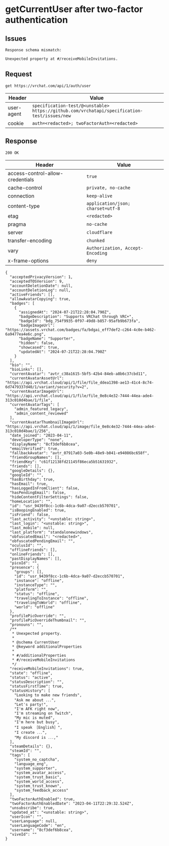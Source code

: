 # getCurrentUser after two-factor authentication

## Issues
```
Response schema mismatch:

Unexpected property at #/receiveMobileInvitations.
```

## Request
`get https://vrchat.com/api/1/auth/user`

| Header | Value |
| ------ | ----- |
| user-agent | `specification-test/@<unstable> https://github.com/vrchatapi/specification-test/issues/new` |
| cookie | `auth=<redacted>; twoFactorAuth=<redacted>` |


## Response
`200 OK`

| Header | Value |
| ------ | ----- |
| access-control-allow-credentials | `true` |
| cache-control | `private, no-cache` |
| connection | `keep-alive` |
| content-type | `application/json; charset=utf-8` |
| etag | `<redacted>` |
| pragma | `no-cache` |
| server | `cloudflare` |
| transfer-encoding | `chunked` |
| vary | `Authorization, Accept-Encoding` |
| x-frame-options | `deny` |

```jsonc
{
  "acceptedPrivacyVersion": 1,
  "acceptedTOSVersion": 9,
  "accountDeletionDate": null,
  "accountDeletionLog": null,
  "activeFriends": [],
  "allowAvatarCopying": true,
  "badges": [
    {
      "assignedAt": "2024-07-21T22:28:04.790Z",
      "badgeDescription": "Supports VRChat through VRC+",
      "badgeId": "bdg_754f9935-0f97-49d8-b857-95afb9b673fa",
      "badgeImageUrl": "https://assets.vrchat.com/badges/fa/bdgai_eff7def2-c264-4c0e-b462-6a9477ea4e6c.png",
      "badgeName": "Supporter",
      "hidden": false,
      "showcased": true,
      "updatedAt": "2024-07-21T22:28:04.790Z"
    }
  ],
  "bio": "",
  "bioLinks": [],
  "currentAvatar": "avtr_c38a1615-5bf5-42b4-84eb-a8b6c37cbd11",
  "currentAvatarAssetUrl": "https://api.vrchat.cloud/api/1/file/file_ddea1398-ae13-41c4-8c74-6d7479337d40/1/variant/security?v=2",
  "currentAvatarImageUrl": "https://api.vrchat.cloud/api/1/file/file_0e8c4e32-7444-44ea-ade4-313c010d4bae/1/file",
  "currentAvatarTags": [
    "admin_featured_legacy",
    "admin_content_reviewed"
  ],
  "currentAvatarThumbnailImageUrl": "https://api.vrchat.cloud/api/1/image/file_0e8c4e32-7444-44ea-ade4-313c010d4bae/1/256",
  "date_joined": "2023-04-11",
  "developerType": "none",
  "displayName": "8cf3def6b8cea",
  "emailVerified": true,
  "fallbackAvatar": "avtr_07917a03-5e0b-48e9-b041-e94086bc658f",
  "friendGroupNames": [],
  "friendKey": "c61f12138fd21145f86eca5b51631932",
  "friends": [],
  "googleDetails": {},
  "googleId": "",
  "hasBirthday": true,
  "hasEmail": true,
  "hasLoggedInFromClient": false,
  "hasPendingEmail": false,
  "hideContentFilterSettings": false,
  "homeLocation": "",
  "id": "usr_9439f8cc-1c6b-4dca-9a07-d2eccb570701",
  "isBoopingEnabled": true,
  "isFriend": false,
  "last_activity": "<unstable: string>",
  "last_login": "<unstable: string>",
  "last_mobile": null,
  "last_platform": "standalonewindows",
  "obfuscatedEmail": "<redacted>",
  "obfuscatedPendingEmail": "",
  "oculusId": "",
  "offlineFriends": [],
  "onlineFriends": [],
  "pastDisplayNames": [],
  "picoId": "",
  "presence": {
    "groups": [],
    "id": "usr_9439f8cc-1c6b-4dca-9a07-d2eccb570701",
    "instance": "offline",
    "instanceType": "",
    "platform": "",
    "status": "offline",
    "travelingToInstance": "offline",
    "travelingToWorld": "offline",
    "world": "offline"
  },
  "profilePicOverride": "",
  "profilePicOverrideThumbnail": "",
  "pronouns": "",
  /**
   * Unexpected property.
   *
   * @schema CurrentUser
   * @keyword additionalProperties
   *
   * #/additionalProperties
   * #/receiveMobileInvitations
   */
  "receiveMobileInvitations": true,
  "state": "offline",
  "status": "active",
  "statusDescription": "",
  "statusFirstTime": true,
  "statusHistory": [
    "Looking to make new friends",
    "Ask me about ․․․",
    "Let's partyǃ",
    "I'm AFK right now",
    "I'm streaming on Twitch",
    "My mic is muted",
    "I'm here but busy",
    "I speak ［English］",
    "I create ․․․",
    "My discord is ․․․‚"
  ],
  "steamDetails": {},
  "steamId": "",
  "tags": [
    "system_no_captcha",
    "language_eng",
    "system_supporter",
    "system_avatar_access",
    "system_trust_basic",
    "system_world_access",
    "system_trust_known",
    "system_feedback_access"
  ],
  "twoFactorAuthEnabled": true,
  "twoFactorAuthEnabledDate": "2023-04-11T22:29:32.524Z",
  "unsubscribe": true,
  "updated_at": "<unstable: string>",
  "userIcon": "",
  "userLanguage": null,
  "userLanguageCode": "en",
  "username": "8cf3def6b8cea",
  "viveId": ""
}
```

